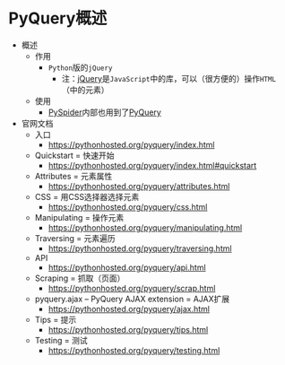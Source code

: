 # PyQuery概述

* 概述
  * 作用
    * `Python`版的`jQuery`
      * 注：[jQuery](https://jquery.com/)是`JavaScript`中的库，可以（很方便的）操作`HTML`（中的元素）
  * 使用
    * [PySpider](http://book.crifan.com/books/python_spider_pyspider/website)内部也用到了[PyQuery](https://book.crifan.com/books/python_spider_pyspider/website/pyspider_basic/pyspider_basic_usage/find_extract_html.html#pyquery%E8%B5%84%E6%96%99)
* 官网文档
  * 入口
    * https://pythonhosted.org/pyquery/index.html
  * Quickstart = 快速开始
    * https://pythonhosted.org/pyquery/index.html#quickstart
  * Attributes = 元素属性
    * https://pythonhosted.org/pyquery/attributes.html
  * CSS = 用CSS选择器选择元素
    * https://pythonhosted.org/pyquery/css.html
  * Manipulating = 操作元素
    * https://pythonhosted.org/pyquery/manipulating.html
  * Traversing = 元素遍历
    * https://pythonhosted.org/pyquery/traversing.html
  * API
    * https://pythonhosted.org/pyquery/api.html
  * Scraping = 抓取（页面）
    * https://pythonhosted.org/pyquery/scrap.html
  * pyquery.ajax – PyQuery AJAX extension = AJAX扩展
    * https://pythonhosted.org/pyquery/ajax.html
  * Tips = 提示
    * https://pythonhosted.org/pyquery/tips.html
  * Testing = 测试
    * https://pythonhosted.org/pyquery/testing.html
